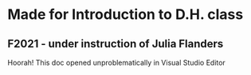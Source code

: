 # Made for Introduction to D.H. class
## F2021 - under instruction of Julia Flanders
Hoorah! This doc opened unproblematically in Visual Studio Editor